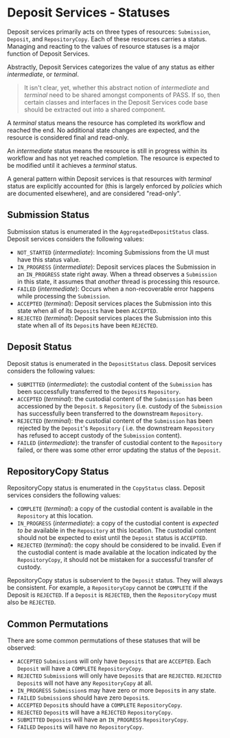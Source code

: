 # Deposit Services - Statuses

Deposit services primarily acts on three types of resources: `Submission`, `Deposit`, and `RepositoryCopy`. Each of
these resources carries a status. Managing and reacting to the values of resource statuses is a major function of 
Deposit Services.

Abstractly, Deposit Services categorizes the value of any status as either _intermediate_, or _terminal_.

> It isn't clear, yet, whether this abstract notion of _intermediate_ and _terminal_ need to be shared amongst
> components of PASS. If so, then certain classes and interfaces in the Deposit Services code base should be extracted out
> into a shared component.

A _terminal_ status means the resource has completed its workflow and reached the end. No additional state changes are 
expected, and the resource is considered final and read-only.

An _intermediate_ status means the resource is still in progress within its workflow and has not yet reached completion. 
The resource is expected to be modified until it achieves a _terminal_ status.

A general pattern within Deposit services is that resources with _terminal_ status are explicitly accounted for (this is
largely enforced by _policies_ which are documented elsewhere), and are considered "read-only".

## Submission Status

Submission status is enumerated in the `AggregatedDepositStatus` class. Deposit services considers the following values:

* `NOT_STARTED` (_intermediate_): Incoming Submissions from the UI must have this status value.
* `IN_PROGRESS` (_intermediate_): Deposit services places the Submission in an `IN_PROGRESS` state right away. When a
  thread observes a `Submission` in this state, it assumes that _another_ thread is processing this resource.
* `FAILED` (_intermediate_): Occurs when a non-recoverable error happens while processing the `Submission`.
* `ACCEPTED` (_terminal_): Deposit services places the Submission into this state when all of its `Deposit`s have
  been `ACCEPTED`.
* `REJECTED` (_terminal_): Deposit services places the Submission into this state when all of its `Deposit`s have
  been `REJECTED`.

## Deposit Status

Deposit status is enumerated in the `DepositStatus` class. Deposit services considers the following values:

* `SUBMITTED` (_intermediate_): the custodial content of the `Submission` has been successfully transferred to
  the `Deposit`s `Repository`.
* `ACCEPTED` (_terminal_): the custodial content of the `Submission` has been accessioned by the `Deposit`.
  s `Repository` (i.e. custody of the `Submission` has successfully been transferred to the downstream `Repository`.
* `REJECTED` (_terminal_): the custodial content of the `Submission` has been rejected by the `Deposit`'s `Repository` (
  i.e. the downstream `Repository` has refused to accept custody of the `Submission` content).
* `FAILED` (_intermediate_): the transfer of custodial content to the `Repository` failed, or there was some other error
  updating the status of the `Deposit`.

## RepositoryCopy Status

RepositoryCopy status is enumerated in the `CopyStatus` class. Deposit services considers the following values:

* `COMPLETE` (_terminal_): a copy of the custodial content is available in the `Repository` at this location.
* `IN_PROGRESS` (_intermediate_): a copy of the custodial content is _expected to be_ available in the `Repository` at
  this location. The custodial content should not be expected to exist until the `Deposit` status is `ACCEPTED`.
* `REJECTED` (_terminal_): the copy should be considered to be invalid. Even if the custodial content is made available
  at the location indicated by the `RepositoryCopy`, it should not be mistaken for a successful transfer of custody.

RepositoryCopy status is subservient to the `Deposit` status. They will always be consistent. For example, 
a `RepositoryCopy` cannot be `COMPLETE` if the Deposit is `REJECTED`. If a `Deposit` is `REJECTED`, then the 
`RepositoryCopy` must also be `REJECTED`.

## Common Permutations

There are some common permutations of these statuses that will be observed:

* `ACCEPTED` `Submission`s will only have `Deposit`s that are `ACCEPTED`. Each `Deposit` will have
  a `COMPLETE` `RepositoryCopy`.
* `REJECTED` `Submission`s will only have `Deposit`s that are `REJECTED`.  `REJECTED` `Deposit`s will not have
  any `RepositoryCopy` at all.
* `IN_PROGRESS` `Submission`s may have zero or more `Deposit`s in any state.
* `FAILED` `Submission`s should have zero `Deposit`s.
* `ACCEPTED` `Deposit`s should have a `COMPLETE` `RepositoryCopy`.
* `REJECTED` `Deposit`s will have a `REJECTED` `RepositoryCopy`.
* `SUBMITTED` `Deposit`s will have an `IN_PROGRESS` `RepositoryCopy`.
* `FAILED` `Deposit`s will have no `RepositoryCopy`.